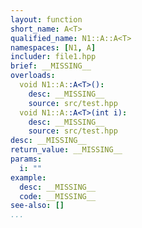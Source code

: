 ```yaml
---
layout: function
short_name: A<T>
qualified_name: N1::A::A<T>
namespaces: [N1, A]
includer: file1.hpp
brief: __MISSING__
overloads:
  void N1::A::A<T>():
    desc: __MISSING__
    source: src/test.hpp
  void N1::A::A<T>(int i):
    desc: __MISSING__
    source: src/test.hpp
desc: __MISSING__
return_value: __MISSING__
params:
  i: ""
example:
  desc: __MISSING__
  code: __MISSING__
see-also: []
...
```


